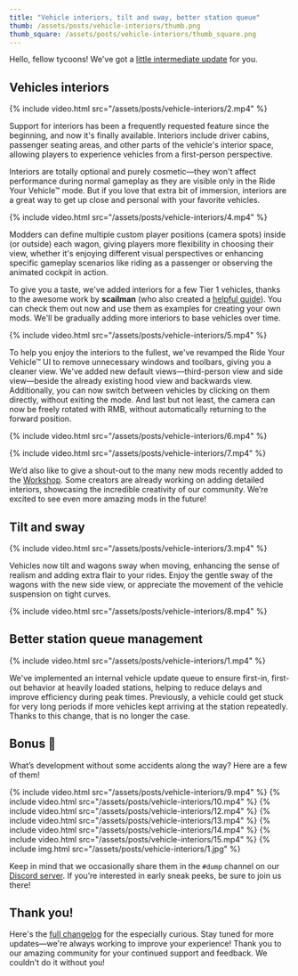 ```yaml
---
title: "Vehicle interiors, tilt and sway, better station queue"
thumb: /assets/posts/vehicle-interiors/thumb.png
thumb_square: /assets/posts/vehicle-interiors/thumb_square.png
---
```


Hello, fellow tycoons! We've got a [little intermediate update](/changelog#0.88.10) for you.

## Vehicles interiors

{% include video.html src="/assets/posts/vehicle-interiors/2.mp4" %}

Support for interiors has been a frequently requested feature since the beginning, and now it's finally available. Interiors include driver cabins, passenger seating areas, and other parts of the vehicle's interior space, allowing players to experience vehicles from a first-person perspective.

Interiors are totally optional and purely cosmetic—they won't affect performance during normal gameplay as they are visible only in the Ride Your Vehicle™ mode. But if you love that extra bit of immersion, interiors are a great way to get up close and personal with your favorite vehicles.

{% include video.html src="/assets/posts/vehicle-interiors/4.mp4" %}

Modders can define multiple custom player positions (camera spots) inside (or outside) each wagon, giving players more flexibility in choosing their view, whether it's enjoying different visual perspectives or enhancing specific gameplay scenarios like riding as a passenger or observing the animated cockpit in action.

To give you a taste, we've added interiors for a few Tier 1 vehicles, thanks to the awesome work by **scailman** (who also created a [helpful guide](https://docs.voxeltycoon.xyz/guides/content-mods/creating-vehicle-interior/)). You can check them out now and use them as examples for creating your own mods. We'll be gradually adding more interiors to base vehicles over time.

{% include video.html src="/assets/posts/vehicle-interiors/5.mp4" %}

To help you enjoy the interiors to the fullest, we've revamped the Ride Your Vehicle™ UI to remove unnecessary windows and toolbars, giving you a cleaner view. We've added new default views—third-person view and side view—beside the already existing hood view and backwards view. Additionally, you can now switch between vehicles by clicking on them directly, without exiting the mode. And last but not least, the camera can now be freely rotated with RMB, without automatically returning to the forward position.

{% include video.html src="/assets/posts/vehicle-interiors/6.mp4" %}

{% include video.html src="/assets/posts/vehicle-interiors/7.mp4" %}

We’d also like to give a shout-out to the many new mods recently added to the [Workshop](https://steamcommunity.com/app/732050/workshop/). Some creators are already working on adding detailed interiors, showcasing the incredible creativity of our community. We’re excited to see even more amazing mods in the future!

## Tilt and sway

{% include video.html src="/assets/posts/vehicle-interiors/3.mp4" %}

Vehicles now tilt and wagons sway when moving, enhancing the sense of realism and adding extra flair to your rides. Enjoy the gentle sway of the wagons with the new side view, or appreciate the movement of the vehicle suspension on tight curves.

{% include video.html src="/assets/posts/vehicle-interiors/8.mp4" %}

## Better station queue management

{% include video.html src="/assets/posts/vehicle-interiors/1.mp4" %}

We've implemented an internal vehicle update queue to ensure first-in, first-out behavior at heavily loaded stations, helping to reduce delays and improve efficiency during peak times. Previously, a vehicle could get stuck for very long periods if more vehicles kept arriving at the station repeatedly. Thanks to this change, that is no longer the case.

## Bonus 🐞

What’s development without some accidents along the way? Here are a few of them!

{% include video.html src="/assets/posts/vehicle-interiors/9.mp4" %}
{% include video.html src="/assets/posts/vehicle-interiors/10.mp4" %}
{% include video.html src="/assets/posts/vehicle-interiors/12.mp4" %}
{% include video.html src="/assets/posts/vehicle-interiors/13.mp4" %}
{% include video.html src="/assets/posts/vehicle-interiors/14.mp4" %}
{% include video.html src="/assets/posts/vehicle-interiors/15.mp4" %}
{% include img.html src="/assets/posts/vehicle-interiors/1.jpg" %}

Keep in mind that we occasionally share them in the `#dump` channel on our [Discord server](//discord.gg/voxeltycoon). If you’re interested in early sneak peeks, be sure to join us there!

## Thank you!

Here's the [full changelog](/changelog#0.88.10) for the especially curious. Stay tuned for more updates—we're always working to improve your experience! Thank you to our amazing community for your continued support and feedback. We couldn't do it without you!